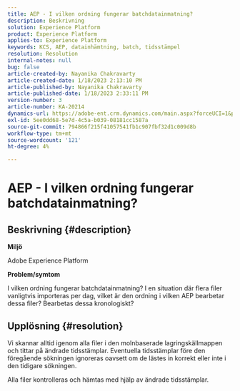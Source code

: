 ```yaml
---
title: AEP - I vilken ordning fungerar batchdatainmatning?
description: Beskrivning
solution: Experience Platform
product: Experience Platform
applies-to: Experience Platform
keywords: KCS, AEP, datainhämtning, batch, tidsstämpel
resolution: Resolution
internal-notes: null
bug: false
article-created-by: Nayanika Chakravarty
article-created-date: 1/18/2023 2:13:10 PM
article-published-by: Nayanika Chakravarty
article-published-date: 1/18/2023 2:33:11 PM
version-number: 3
article-number: KA-20214
dynamics-url: https://adobe-ent.crm.dynamics.com/main.aspx?forceUCI=1&pagetype=entityrecord&etn=knowledgearticle&id=e5cd4639-3a97-ed11-aad1-6045bd006b4b
exl-id: 5ee0dd68-5e7d-4c5a-b039-08181cc1587a
source-git-commit: 794866f215f41057541fb1c907fbf32d1c009d8b
workflow-type: tm+mt
source-wordcount: '121'
ht-degree: 4%

---
```


# AEP - I vilken ordning fungerar batchdatainmatning?

## Beskrivning {#description}


<b>Miljö</b>

Adobe Experience Platform

<b>Problem/symtom</b>

I vilken ordning fungerar batchdatainmatning? I en situation där flera filer vanligtvis importeras per dag, vilket är den ordning i vilken AEP bearbetar dessa filer? Bearbetas dessa kronologiskt?


## Upplösning {#resolution}


Vi skannar alltid igenom alla filer i den molnbaserade lagringskällmappen och tittar på ändrade tidsstämplar. Eventuella tidsstämplar före den föregående sökningen ignoreras oavsett om de lästes in korrekt eller inte i den tidigare sökningen.

Alla filer kontrolleras och hämtas med hjälp av ändrade tidsstämplar.
